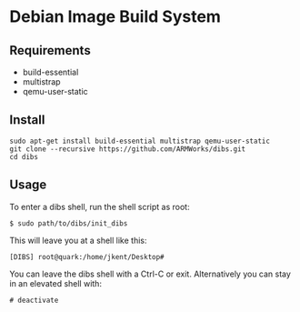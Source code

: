 # Debian Image Build System #

## Requirements ##

 * build-essential
 * multistrap
 * qemu-user-static

## Install ##
    sudo apt-get install build-essential multistrap qemu-user-static
    git clone --recursive https://github.com/ARMWorks/dibs.git
    cd dibs

## Usage ##

To enter a dibs shell, run the shell script as root:

    $ sudo path/to/dibs/init_dibs

This will leave you at a shell like this:

    [DIBS] root@quark:/home/jkent/Desktop#

You can leave the dibs shell with a Ctrl-C or exit.
Alternatively you can stay in an elevated shell with:

	# deactivate
